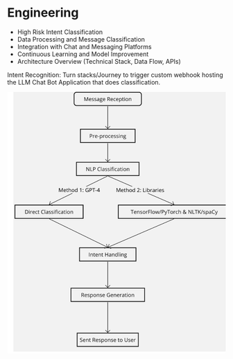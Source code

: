# Engineering

- High Risk Intent Classification
- Data Processing and Message Classification
- Integration with Chat and Messaging Platforms
- Continuous Learning and Model Improvement
- Architecture Overview (Technical Stack, Data Flow, APIs)

Intent Recognition: Turn stacks/Journey to trigger custom webhook
hosting the LLM Chat Bot Application that does classification.

![Untitled](img/Untitled.png)
